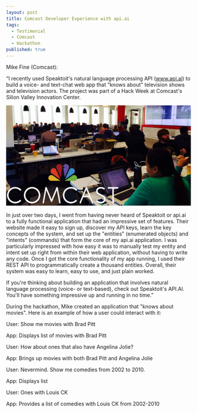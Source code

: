 ```yaml
---
layout: post
title: Comcast Developer Experience with api.ai
tags: 
  - Testimonial
  - Comcast
  - Hackathon
published: true
---
```


Mike Fine (Comcast):

“I recently used Speaktoit's natural language processing API (www.api.ai) to build a voice- and text-chat web app that "knows about" television shows and television actors. The project was part of a Hack Week at Comcast's Silion Valley Innovation Center.

<img src="/images/2014-11-19-comcast.jpg" width="636" />

In just over two days, I went from having never heard of Speaktoit or api.ai to a fully functional application that had an impressive set of features. Their website made it easy to sign up, discover my API keys, learn the key concepts of the system, and set up the "entities" (enumerated objects) and "intents" (commands) that form the core of my api.ai application. I was particularly impressed with how easy it was to manually test my entity and intent set up right from within their web application, without having to write any code. Once I got the core functionality of my app running, I used their REST API to programmatically create a thousand entities. Overall, their system was easy to learn, easy to use, and just plain worked. 

If you're thinking about building an application that involves natural language processing (voice- or text-based), check out Speaktoit's API.AI. You'll have something impressive up and running in no time.”

During the hackathon, Mike created an application that "knows about movies".  Here is an example of how a user could interact with it:

User: Show me movies with Brad Pitt

App: Displays list of movies with Brad Pitt

User: How about ones that also have Angelina Jolie?

App: Brings up movies with both Brad Pitt and Angelina Jolie

User: Nevermind. Show me comedies from 2002 to 2010.

App: Displays list

User: Ones with Louis CK

App: Provides a list of comedies with Louis CK from 2002-2010
